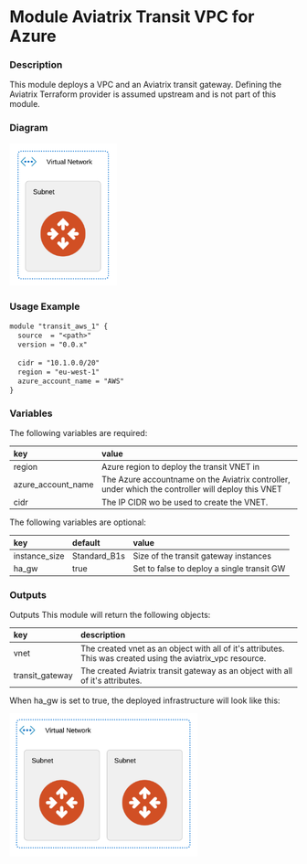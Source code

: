 # Module Aviatrix Transit VPC for Azure

### Description
This module deploys a VPC and an Aviatrix transit gateway. Defining the Aviatrix Terraform provider is assumed upstream and is not part of this module.

### Diagram
<img src="images/module-aviatrix-transit-vpc-for-azure.png"  height="250">

### Usage Example
```
module "transit_aws_1" {
  source  = "<path>"
  version = "0.0.x"

  cidr = "10.1.0.0/20"
  region = "eu-west-1"
  azure_account_name = "AWS"
}
```

### Variables
The following variables are required:

key | value
:--- | :---
region | Azure region to deploy the transit VNET in
azure_account_name | The Azure accountname on the Aviatrix controller, under which the controller will deploy this VNET
cidr | The IP CIDR wo be used to create the VNET.

The following variables are optional:

key | default | value
:---|:---|:---
instance_size | Standard_B1s | Size of the transit gateway instances
ha_gw | true | Set to false to deploy a single transit GW

### Outputs
Outputs
This module will return the following objects:

key | description
:--- | :---
vnet | The created vnet as an object with all of it's attributes. This was created using the aviatrix_vpc resource.
transit_gateway | The created Aviatrix transit gateway as an object with all of it's attributes.

When ha_gw is set to true, the deployed infrastructure will look like this:

<img src="images/module-aviatrix-transit-vpc-for-azure-ha.png"  height="250">